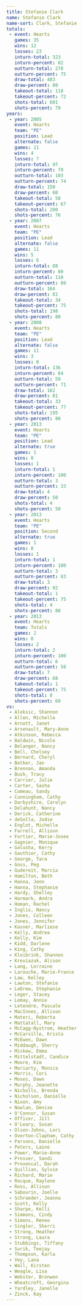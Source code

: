 ```yaml
---
title: Stefanie Clark
name: Stefanie Clark
name-sort: Clark, Stefanie
totals:
 - event: Hearts
   games: 35
   wins: 12
   losses: 23
   inturn-total: 323
   inturn-percent: 82
   outturn-total: 278
   outturn-percent: 75
   draw-total: 483
   draw-percent: 80
   takeout-total: 118
   takeout-percent: 72
   shots-total: 601
   shots-percent: 79
years:
 - year: 2005
   event: Hearts
   team: "PE"
   position: Lead
   alternate: false
   games: 11
   wins: 4
   losses: 7
   inturn-total: 97
   inturn-percent: 79
   outturn-total: 103
   outturn-percent: 74
   draw-total: 150
   draw-percent: 80
   takeout-total: 50
   takeout-percent: 67
   shots-total: 200
   shots-percent: 76
 - year: 2007
   event: Hearts
   team: "PE"
   position: Lead
   alternate: false
   games: 11
   wins: 5
   losses: 6
   inturn-total: 88
   inturn-percent: 80
   outturn-total: 110
   outturn-percent: 80
   draw-total: 164
   draw-percent: 81
   takeout-total: 34
   takeout-percent: 75
   shots-total: 198
   shots-percent: 80
 - year: 2008
   event: Hearts
   team: "PE"
   position: Lead
   alternate: false
   games: 11
   wins: 3
   losses: 8
   inturn-total: 136
   inturn-percent: 84
   outturn-total: 59
   outturn-percent: 71
   draw-total: 162
   draw-percent: 81
   takeout-total: 33
   takeout-percent: 77
   shots-total: 195
   shots-percent: 80
 - year: 2013
   event: Hearts
   team: "PE"
   position: Lead
   alternate: true
   games: 1
   wins: 0
   losses: 1
   inturn-total: 1
   inturn-percent: 100
   outturn-total: 3
   outturn-percent: 33
   draw-total: 4
   draw-percent: 50
   shots-total: 4
   shots-percent: 50
 - year: 2013
   event: Hearts
   team: "PE"
   position: Second
   alternate: true
   games: 1
   wins: 0
   losses: 1
   inturn-total: 1
   inturn-percent: 100
   outturn-total: 3
   outturn-percent: 83
   draw-total: 3
   draw-percent: 92
   takeout-total: 1
   takeout-percent: 75
   shots-total: 4
   shots-percent: 88
 - year: 2013
   event: Hearts
   team: Totals
   games: 2
   wins: 0
   losses: 2
   inturn-total: 2
   inturn-percent: 100
   outturn-total: 6
   outturn-percent: 58
   draw-total: 7
   draw-percent: 68
   takeout-total: 1
   takeout-percent: 75
   shots-total: 8
   shots-percent: 69
vs:
 - Aleksic, Shannon
 - Allen, Michelle
 - Arnott, Janet
 - Arsenault, Mary-Anne
 - Atkinson, Rebecca
 - Baldwin, Nicole
 - Belanger, Nancy
 - Bell, Chelsey
 - Bernard, Cheryl
 - Betker, Jan
 - Brennan, Amanda
 - Bush, Tracy
 - Carrier, Julie
 - Carter, Sasha
 - Comeau, Sandy
 - Cunningham, Cathy
 - Darbyshire, Carolyn
 - Delahunt, Nancy
 - Derick, Catherine
 - deSolla, Jodie
 - Englot, Michelle
 - Farrell, Allison
 - Fortier, Marie-Josee
 - Gagnier, Monique
 - Galusha, Kerry
 - Gauthier, Cathy
 - George, Tara
 - Goss, Peg
 - Gudereit, Marcia
 - Hamilton, Beth
 - Hanna, Jenn
 - Hanna, Stephanie
 - Hardy, Shelley
 - Harmark, Andra
 - Homan, Rachel
 - Inglis, Nancy
 - Jones, Colleen
 - Jones, Jennifer
 - Kasner, Marliese
 - Kelly, Andrea
 - Kelly, Kim
 - Kidd, Darlene
 - King, Cathy
 - Kleibrink, Shannon
 - Kreviazuk, Alison
 - Lang, Lorraine
 - Larouche, Marie-France
 - Law, Kelley
 - Lawton, Stefanie
 - LeDrew, Stephanie
 - Leger, Stacey
 - Lemay, Annie
 - Letendre, Pascale
 - MacInnes, Allison
 - Materi, Roberta
 - Mattatall, Mary
 - McCagg-Nystrom, Heather
 - McCarville, Krista
 - McEwen, Dawn
 - Middaugh, Sherry
 - Miskew, Emma
 - Mittelstadt, Candice
 - Moore, Kim
 - Moriarty, Monica
 - Morris, Cori
 - Moses, Dawn
 - Murphy, Jeanette
 - Nicholls, Brenda
 - Nicholson, Danielle
 - Nixon, Amy
 - Nowlan, Denise
 - O'Connor, Susan
 - Officer, Jill
 - O'Leary, Susan
 - Olson-Johns, Lori
 - Overton-Clapham, Cathy
 - Parsons, Danielle
 - Peters, Laine
 - Power, Marie-Anne
 - Prosser, Sandi
 - Provencal, Darah
 - Quillian, Sylvie
 - Richard, Marie
 - Rocque, Raylene
 - Ross, Allison
 - Sabourin, Joelle
 - Schraeder, Jeanna
 - Scott, Kelly
 - Sharpe, Kelli
 - Simmons, Cindy
 - Simons, Renee
 - Singler, Sherri
 - Strong, Heather
 - Strong, Laura
 - Stubbings, Tiffany
 - Surik, Teejay
 - Thompson, Karla
 - Vey, Lana
 - Wall, Kirsten
 - Weagle, Lisa
 - Webster, Bronwen
 - Wheatcroft, Georgina
 - Yardley, Janelle
 - Zinck, Kay
---
```

